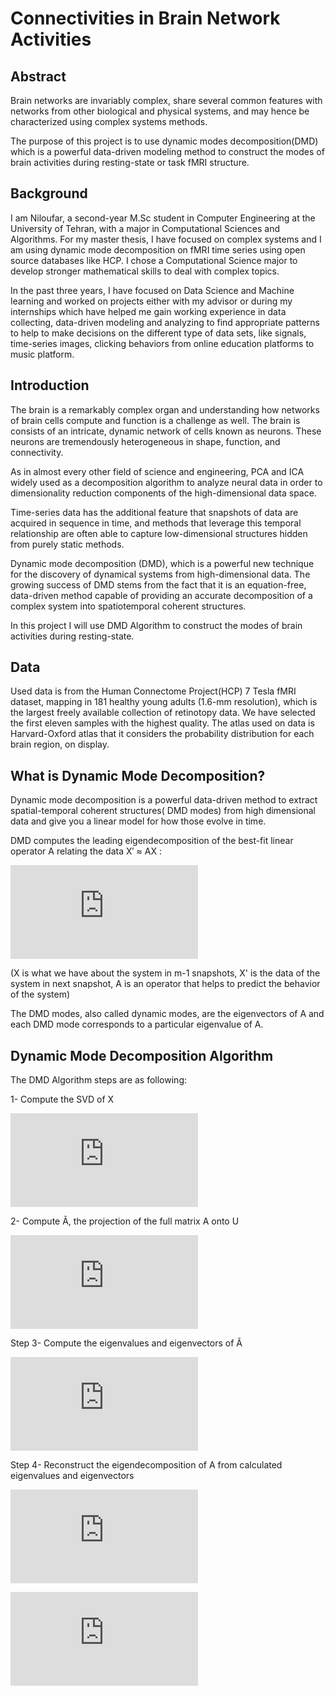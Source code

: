 # Connectivities in Brain Network Activities
## Abstract
 Brain networks are invariably complex, share several common features with networks from other biological and physical systems, and may hence be characterized using complex systems methods. 

 The purpose of this project is to use dynamic modes decomposition(DMD) which is a powerful data-driven modeling method to construct the modes of brain activities during resting-state or task fMRI structure.
 
 ## Background
 I am Niloufar, a second-year M.Sc student in Computer Engineering at the University of Tehran, with a major in Computational Sciences and Algorithms. For my master thesis, I have focused on complex systems and  I am using dynamic mode decomposition on fMRI time series using open source databases like HCP. I chose a Computational Science major to develop stronger mathematical skills to deal with complex topics. 

In the past three years, I have focused on Data Science and Machine learning and worked on projects either with my advisor or during my internships which have helped me gain working experience in data collecting, data-driven modeling and analyzing to find appropriate patterns to help to make decisions on the different type of data sets, like signals, time-series images, clicking behaviors from online education platforms to music platform. 

## Introduction

The brain is a remarkably complex organ and understanding how networks of brain cells compute and function is a challenge as well. The brain is consists of an intricate, dynamic network of cells known as neurons. These neurons are tremendously heterogeneous in shape, function, and connectivity.

As in almost every other field of science and engineering, PCA and ICA widely used as a decomposition algorithm to analyze neural data in order to dimensionality reduction components of the high-dimensional data space.

Time-series data has the additional feature that snapshots of data are acquired in sequence in time, and methods that leverage this temporal relationship are often able to capture low-dimensional structures hidden from purely static methods. 

Dynamic mode decomposition (DMD), which is a powerful new technique for the discovery of dynamical systems from high-dimensional data. The growing success of DMD stems from the fact that it is an equation-free, data-driven method capable of providing an accurate decomposition of a complex system into spatiotemporal coherent structures.

In this project I will use DMD Algorithm to construct the modes of brain activities during resting-state.

## Data

Used data is from the Human Connectome Project(HCP) 7 Tesla fMRI dataset, mapping in 181 healthy young adults (1.6-mm resolution), which is the largest freely available collection of retinotopy data. We have selected the first eleven samples with the highest quality. The atlas used on data is Harvard-Oxford atlas that it considers the probability distribution for each brain region, on display.

## What is Dynamic Mode Decomposition?

Dynamic mode decomposition is a powerful data-driven method to extract spatial-temporal coherent structures( DMD modes) from high dimensional data and give you a linear model for how those evolve in time.

DMD computes the leading eigendecomposition of the best-fit linear operator A relating the data X′ ≈ AX : 

![equation](http://latex.codecogs.com/png.latex?A%3DX%27%20X%5E%5Cdag)

(X is what we have about the system in m-1 snapshots, X' is the data of the system in next snapshot, A is an operator that helps to predict the behavior of the system)

The DMD modes, also called dynamic modes, are the eigenvectors of A and each DMD mode corresponds to a particular eigenvalue of A. 

## Dynamic Mode Decomposition Algorithm

The DMD Algorithm steps are as following:

1- Compute the SVD of X

![equation](http://latex.codecogs.com/png.latex?X%3DU%20%5CSigma%20V%5E%7B*%7D)

2- Compute Ã, the projection of the full matrix A onto U

![equation](http://latex.codecogs.com/gif.latex?%5Ctilde%7BA%7D%3DU%5E%7B*%7DAU%3DU%5E%7B*%7DX%27V%5CSigma%20%5E%7B-1%7D)

Step 3- Compute the eigenvalues and eigenvectors of Ã

![equation](http://latex.codecogs.com/png.latex?%5Ctilde%7BA%7DW%3DW%5CLambda)

Step 4- Reconstruct the eigendecomposition of A from calculated eigenvalues and eigenvectors

![equation](http://latex.codecogs.com/png.latex?A%20%5Cphi%20%3D%20%5Cphi%20%5CLambda%20%2C)

![equation](http://latex.codecogs.com/png.latex?%5Cphi%20%3D%20X%27%20V%20%5CSigma%5E%7B-1%7D%20W)

